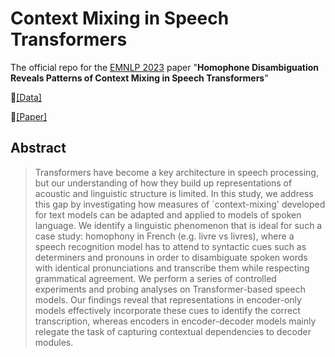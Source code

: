 # Context Mixing in Speech Transformers

The official repo for the [EMNLP 2023](https://2023.emnlp.org/) paper "__Homophone Disambiguation Reveals Patterns of Context Mixing in Speech Transformers__"

🤗[[Data]](https://huggingface.co/datasets/hosein-m/french_homophones)

📃[[Paper]](https://aclanthology.org/2023.emnlp-main.513.pdf)

## Abstract
> Transformers have become a key architecture in speech processing, but our understanding of how they build up representations of acoustic and linguistic structure is limited.  In this study, we address this gap by investigating how measures of `context-mixing' developed for text models can be adapted and applied to models of spoken language.  We identify a linguistic phenomenon that is ideal for such a case study: homophony in French (e.g. livre vs livres), where a speech recognition model has to attend to syntactic cues such as determiners and pronouns in order to disambiguate spoken words with identical pronunciations and transcribe them while respecting grammatical agreement. We perform a series of controlled experiments and probing analyses on Transformer-based speech  models. Our findings reveal that representations in encoder-only models effectively incorporate these cues to identify the correct transcription, whereas encoders in encoder-decoder models mainly relegate the task of capturing contextual dependencies to decoder modules.
